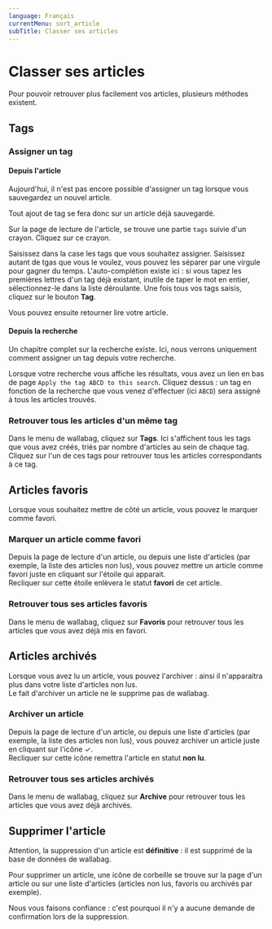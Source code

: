```yaml
---
language: Français
currentMenu: sort_article
subTitle: Classer ses articles
---
```


# Classer ses articles

Pour pouvoir retrouver plus facilement vos articles, plusieurs méthodes existent.

## Tags
### Assigner un tag
#### Depuis l'article

Aujourd'hui, il n'est pas encore possible d'assigner un tag lorsque vous sauvegardez un nouvel article.

Tout ajout de tag se fera donc sur un article déjà sauvegardé.

Sur la page de lecture de l'article, se trouve une partie `tags` suivie d'un crayon. Cliquez sur ce crayon.

Saisissez dans la case les tags que vous souhaitez assigner. Saisissez autant de tgas que vous le voulez, vous pouvez les séparer par une virgule pour gagner du temps. L'auto-complétion existe ici : si vous tapez les premières lettres d'un tag déjà existant, inutile de taper le mot en entier, sélectionnez-le dans la liste déroulante. Une fois tous vos tags saisis, cliquez sur le bouton **Tag**.

Vous pouvez ensuite retourner lire votre article.

#### Depuis la recherche

Un chapitre complet sur la recherche existe. Ici, nous verrons uniquement comment assigner un tag depuis votre recherche.

Lorsque votre recherche vous affiche les résultats, vous avez un lien en bas de page `Apply the tag ABCD to this search`. Cliquez dessus : un tag en fonction de la recherche que vous venez d'effectuer (ici `ABCD`) sera assigné à tous les articles trouvés.

### Retrouver tous les articles d'un même tag

Dans le menu de wallabag, cliquez sur **Tags**. Ici s'affichent tous les tags que vous avez créés, triés par nombre d'articles au sein de chaque tag. Cliquez sur l'un de ces tags pour retrouver tous les articles correspondants à ce tag.

## Articles favoris

Lorsque vous souhaitez mettre de côté un article, vous pouvez le marquer comme favori.

### Marquer un article comme favori

Depuis la page de lecture d'un article, ou depuis une liste d'articles (par exemple, la liste des articles non lus), vous pouvez mettre un article comme favori juste en cliquant sur l'étoile qui apparait.  
Recliquer sur cette étoile enlèvera le statut **favori** de cet article.

### Retrouver tous ses articles favoris

Dans le menu de wallabag, cliquez sur **Favoris** pour retrouver tous les articles que vous avez déjà mis en favori.

## Articles archivés

Lorsque vous avez lu un article, vous pouvez l'archiver : ainsi il n'apparaitra plus dans votre liste d'articles non lus.  
Le fait d'archiver un article ne le supprime pas de wallabag.

### Archiver un article

Depuis la page de lecture d'un article, ou depuis une liste d'articles (par exemple, la liste des articles non lus), vous pouvez archiver un article juste en cliquant sur l'icône ✓.  
Recliquer sur cette icône remettra l'article en statut **non lu**.

### Retrouver tous ses articles archivés

Dans le menu de wallabag, cliquez sur **Archive** pour retrouver tous les articles que vous avez déjà archivés.

## Supprimer l'article

Attention, la suppression d'un article est **définitive** : il est supprimé de la base de données de wallabag.

Pour supprimer un article, une icône de corbeille se trouve sur la page d'un article ou sur une liste d'articles (articles non lus, favoris ou archivés par exemple).

Nous vous faisons confiance : c'est pourquoi il n'y a aucune demande de confirmation lors de la suppression.